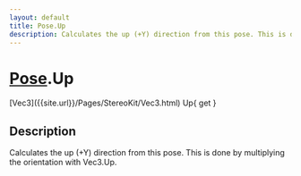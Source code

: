 ```yaml
---
layout: default
title: Pose.Up
description: Calculates the up (+Y) direction from this pose. This is done by multiplying the orientation with Vec3.Up.
---
```

# [Pose]({{site.url}}/Pages/StereoKit/Pose.html).Up

<div class='signature' markdown='1'>
[Vec3]({{site.url}}/Pages/StereoKit/Vec3.html) Up{ get }
</div>

## Description
Calculates the up (+Y) direction from this pose. This is done by
multiplying the orientation with Vec3.Up.

